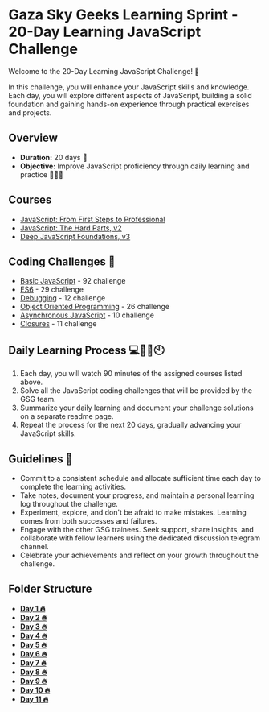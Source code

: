 
# Gaza Sky Geeks Learning Sprint - 20-Day Learning JavaScript Challenge

Welcome to the 20-Day Learning JavaScript Challenge! 🚀

In this challenge, you will enhance your JavaScript skills and knowledge. Each day, you will explore different aspects of JavaScript, building a solid foundation and gaining hands-on experience through practical exercises and projects.

## Overview
- **Duration:** 20 days 📅
- **Objective:** Improve JavaScript proficiency through daily learning and practice 🧑🏃💪


## Courses 
 - [JavaScript: From First Steps to Professional](https://frontendmasters.com/courses/javascript-first-steps/)
 - [JavaScript: The Hard Parts, v2](https://frontendmasters.com/courses/javascript-hard-parts-v2/)
 - [Deep JavaScript Foundations, v3](https://frontendmasters.com/courses/deep-javascript-v3/)

## Coding Challenges 💪
 - [Basic JavaScript](https://www.freecodecamp.org/learn/javascript-algorithms-and-data-structures/basic-javascript/divide-one-decimal-by-another-with-javascript) - 92 challenge
 - [ES6](https://www.freecodecamp.org/learn/javascript-algorithms-and-data-structures/es6/compare-scopes-of-the-var-and-let-keywords) - 29 challenge
 - [Debugging](https://www.freecodecamp.org/learn/javascript-algorithms-and-data-structures/debugging/use-the-javascript-console-to-check-the-value-of-a-variable) - 12 challenge
 - [Object Oriented Programming](https://www.freecodecamp.org/learn/javascript-algorithms-and-data-structures/object-oriented-programming/create-a-basic-javascript-object) - 26 challenge
 - [Asynchronous JavaScript](http://csbin.io/async) - 10 challenge
 - [Closures](http://csbin.io/closures) - 11 challenge


## Daily Learning Process 💻👩‍💻🕙
1. Each day, you will watch 90 minutes of the assigned courses listed above.
2. Solve all the JavaScript coding challenges that will be provided by the GSG team.
3. Summarize your daily learning and document your challenge solutions on a separate readme page.
4. Repeat the process for the next 20 days, gradually advancing your JavaScript skills.



## Guidelines 📢
- Commit to a consistent schedule and allocate sufficient time each day to complete the learning activities.
- Take notes, document your progress, and maintain a personal learning log throughout the challenge.
- Experiment, explore, and don't be afraid to make mistakes. Learning comes from both successes and failures.
- Engage with the other GSG trainees. Seek support, share insights, and collaborate with fellow learners using the dedicated discussion telegram channel.
- Celebrate your achievements and reflect on your growth throughout the challenge.

## Folder Structure
-  [**Day 1  🔥**](https://github.com/sara-19992/Mastering-JavaScript-in-20-Days/blob/main/Day1.md)
-  [**Day 2  🔥**](https://github.com/sara-19992/Mastering-JavaScript-in-20-Days/blob/main/Day2.md)
-  [**Day 3  🔥**](https://github.com/sara-19992/Mastering-JavaScript-in-20-Days/blob/main/Day3.md)
-  [**Day 4  🔥**](https://github.com/sara-19992/Mastering-JavaScript-in-20-Days/blob/main/Day4.md)
-  [**Day 5  🔥**](https://github.com/sara-19992/Mastering-JavaScript-in-20-Days/blob/main/Day5.md)
-  [**Day 6  🔥**](https://github.com/sara-19992/Mastering-JavaScript-in-20-Days/blob/main/Day6.md)
-  [**Day 7  🔥**](https://github.com/sara-19992/Mastering-JavaScript-in-20-Days/blob/main/Day7.md)
-  [**Day 8  🔥**](https://github.com/sara-19992/Mastering-JavaScript-in-20-Days/blob/main/Day8.md)
-  [**Day 9  🔥**](https://github.com/sara-19992/Mastering-JavaScript-in-20-Days/blob/main/Day9.md)
-  [**Day 10 🔥**](https://github.com/sara-19992/Mastering-JavaScript-in-20-Days/blob/main/Day10.md)
-  [**Day 11 🔥**](https://github.com/sara-19992/Mastering-JavaScript-in-20-Days/blob/main/Day11.md)


